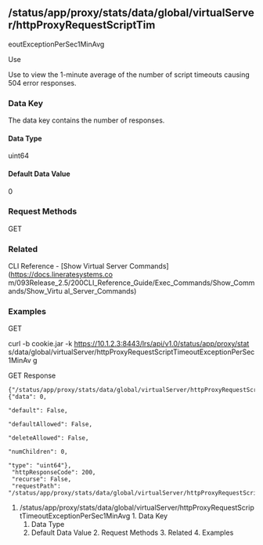## /status/app/proxy/stats/data/global/virtualServer/httpProxyRequestScriptTim
eoutExceptionPerSec1MinAvg

Use

Use to view the 1-minute average of the number of script timeouts causing 504
error responses.

### Data Key

The data key contains the number of responses.

#### Data Type

uint64

#### Default Data Value

0

### Request Methods

GET

### Related

CLI Reference - [Show Virtual Server Commands](https://docs.lineratesystems.co
m/093Release_2.5/200CLI_Reference_Guide/Exec_Commands/Show_Commands/Show_Virtu
al_Server_Commands)

### Examples

GET

curl -b cookie.jar -k https://10.1.2.3:8443/lrs/api/v1.0/status/app/proxy/stat
s/data/global/virtualServer/httpProxyRequestScriptTimeoutExceptionPerSec1MinAv
g

GET Response

    
    {"/status/app/proxy/stats/data/global/virtualServer/httpProxyRequestScriptTimeoutExceptionPerSec1MinAvg": {"data": 0,
                                                                                                                "default": False,
                                                                                                                "defaultAllowed": False,
                                                                                                                "deleteAllowed": False,
                                                                                                                "numChildren": 0,
                                                                                                                "type": "uint64"},
     "httpResponseCode": 200,
     "recurse": False,
     "requestPath": "/status/app/proxy/stats/data/global/virtualServer/httpProxyRequestScriptTimeoutExceptionPerSec1MinAvg"}
    

  1. /status/app/proxy/stats/data/global/virtualServer/httpProxyRequestScriptTimeoutExceptionPerSec1MinAvg
    1. Data Key
      1. Data Type
      2. Default Data Value
    2. Request Methods
    3. Related
    4. Examples

